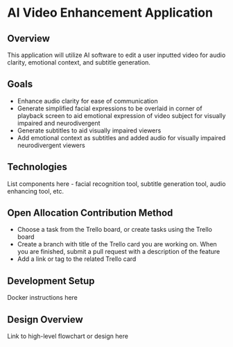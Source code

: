 # AI Video Enhancement Application

## Overview
This application will utilize AI software to edit a user inputted video for
audio clarity, emotional context, and subtitle generation.

## Goals
- Enhance audio clarity for ease of communication
- Generate simplified facial expressions to be overlaid in corner of playback
  screen to aid emotional expression of video subject for visually impaired
  and neurodivergent
- Generate subtitles to aid visually impaired viewers
- Add emotional context as subtitles and added audio for visually impaired
  neurodivergent viewers

## Technologies
List components here - facial recognition tool, subtitle generation tool,
audio enhancing tool, etc.

## Open Allocation Contribution Method
- Choose a task from the Trello board, or create tasks using the Trello board
- Create a branch with title of the Trello card you are working on. When you
  are finished, submit a pull request with a description of the feature
- Add a link or tag to the related Trello card

## Development Setup
Docker instructions here

## Design Overview
Link to high-level flowchart or design here
